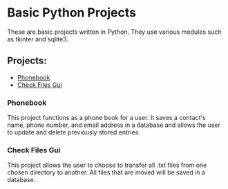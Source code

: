 # Basic Python Projects

These are basic projects written in Python. They use various modules such as tkinter and sqlite3.


## Projects:

* [Phonebook](#phonebook)
* [Check Files Gui](#check-files-gui)



### Phonebook

This project functions as a phone book for a user. It saves a contact's name, phone number, and 
email address in a database and allows the user to update and delete previously stored entries.


### Check Files Gui

This project allows the user to choose to transfer all .txt files from one chosen directory to another. All files that are moved will be saved in a database.